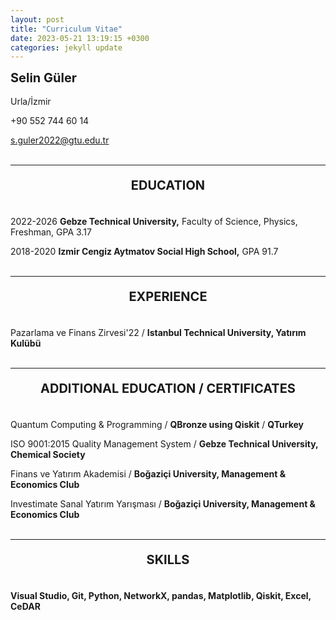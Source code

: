 ```yaml
---
layout: post
title: "Curriculum Vitae"
date: 2023-05-21 13:19:15 +0300
categories: jekyll update
---
```


<div style="font-size: 20px;">
	<strong>Selin Güler</strong>
</div>
<br>
Urla/İzmir

+90 552 744 60 14

s.guler2022@gtu.edu.tr
<br><br>

<!-- Add the excerpt separator to your post content -->
---

<div style="font-size: 20px;">
	<p><center><strong>EDUCATION</strong></center></p>
</div>
<br>
2022-2026			<strong>Gebze Technical University,</strong> Faculty of Science, Physics, Freshman, GPA 3.17

2018-2020			<strong>Izmir Cengiz Aytmatov Social  High School,</strong> GPA 91.7
<br><br>

<!-- Add the excerpt separator to your post content -->
---

<div style="font-size: 20px;">
	<p><center><strong>EXPERIENCE</strong></center></p>
</div>
<br>
Pazarlama ve Finans Zirvesi'22 / <strong> Istanbul Technical University, Yatırım Kulübü</strong>
<br><br>

<!-- Add the excerpt separator to your post content -->
---

<div style="font-size: 20px;">
	<p><center><strong>ADDITIONAL EDUCATION / CERTIFICATES</strong></center></p>
</div>
<br>
Quantum Computing & Programming / <strong>QBronze using Qiskit</strong> / <strong>QTurkey</strong>

ISO 9001:2015 Quality Management System / <strong>Gebze Technical University, Chemical Society</strong>

Finans ve Yatırım Akademisi / <strong>Boğaziçi University, Management & Economics Club</strong>

Investimate Sanal Yatırım Yarışması / <strong>Boğaziçi University, Management & Economics Club</strong>
<br><br>

<!-- Add the excerpt separator to your post content -->
---


<div style="font-size: 20px;">
	<p><center><strong>SKILLS</strong></center></p>
</div>
<br>
<strong>Visual Studio, Git, Python, NetworkX, pandas, Matplotlib, Qiskit, Excel, CeDAR</strong>
<br><br>
